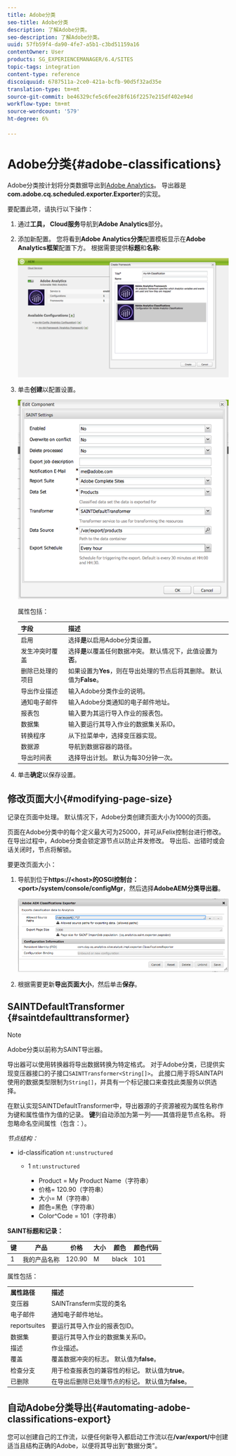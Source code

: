 ```yaml
---
title: Adobe分类
seo-title: Adobe分类
description: 了解Adobe分类。
seo-description: 了解Adobe分类。
uuid: 57fb59f4-da90-4fe7-a5b1-c3bd51159a16
contentOwner: User
products: SG_EXPERIENCEMANAGER/6.4/SITES
topic-tags: integration
content-type: reference
discoiquuid: 6787511a-2ce0-421a-bcfb-90d5f32ad35e
translation-type: tm+mt
source-git-commit: be46329cfe5c6fee28f616f2257e215df402e94d
workflow-type: tm+mt
source-wordcount: '579'
ht-degree: 6%

---
```



# Adobe分类{#adobe-classifications}

Adobe分类按计划将分类数据导出到[Adobe Analytics](/help/sites-administering/adobeanalytics.md)。 导出器是&#x200B;**com.adobe.cq.scheduled.exporter.Exporter**&#x200B;的实现。

要配置此项，请执行以下操作：

1. 通过&#x200B;**工具， Cloud服务**&#x200B;导航到&#x200B;**Adobe Analytics**&#x200B;部分。
1. 添加新配置。 您将看到&#x200B;**Adobe Analytics分类**&#x200B;配置模板显示在&#x200B;**Adobe Analytics框架**&#x200B;配置下方。 根据需要提供&#x200B;**标题**&#x200B;和&#x200B;**名称**:

   ![aa-25](assets/aa-25.png)

1. 单击&#x200B;**创建**&#x200B;以配置设置。

   ![chlimage_1](assets/chlimage_1.png)

   属性包括：

   | **字段** | **描述** |
   |---|---|
   | 启用 | 选择&#x200B;**是**&#x200B;以启用Adobe分类设置。 |
   | 发生冲突时覆盖 | 选择&#x200B;**是**&#x200B;以覆盖任何数据冲突。 默认情况下，此值设置为&#x200B;**否**。 |
   | 删除已处理的项目 | 如果设置为&#x200B;**Yes**，则在导出处理的节点后将其删除。 默认值为&#x200B;**False**。 |
   | 导出作业描述 | 输入Adobe分类作业的说明。 |
   | 通知电子邮件 | 输入Adobe分类通知的电子邮件地址。 |
   | 报表包 | 输入要为其运行导入作业的报表包。 |
   | 数据集 | 输入要运行其导入作业的数据集关系ID。 |
   | 转换程序 | 从下拉菜单中，选择变压器实现。 |
   | 数据源 | 导航到数据容器的路径。 |
   | 导出时间表 | 选择导出计划。 默认为每30分钟一次。 |

1. 单击&#x200B;**确定**&#x200B;以保存设置。

## 修改页面大小{#modifying-page-size}

记录在页面中处理。 默认情况下，Adobe分类创建页面大小为1000的页面。

页面在Adobe分类中的每个定义最大可为25000，并可从Felix控制台进行修改。 在导出过程中，Adobe分类会锁定源节点以防止并发修改。 导出后、出错时或会话关闭时，节点将解锁。

要更改页面大小：

1. 导航到位于&#x200B;**https://&lt;host>的OSGI控制台：&lt;port>/system/console/configMgr**，然后选择&#x200B;**AdobeAEM分类导出器**。

   ![aa-26](assets/aa-26.png)

1. 根据需要更新&#x200B;**导出页面大小**，然后单击&#x200B;**保存**。

## SAINTDefaultTransformer {#saintdefaulttransformer}

>[!NOTE]
>
>Adobe分类以前称为SAINT导出器。

导出器可以使用转换器将导出数据转换为特定格式。 对于Adobe分类，已提供实现变压器接口的子接口`SAINTTransformer<String[]>`。 此接口用于将SAINTAPI使用的数据类型限制为`String[]`，并具有一个标记接口来查找此类服务以供选择。

在默认实现SAINTDefaultTransformer中，导出器源的子资源被视为属性名称作为键和属性值作为值的记录。 **键**&#x200B;列自动添加为第一列——其值将是节点名称。 将忽略命名空间属性（包含：）。

*节点结构：*

* id-classification `nt:unstructured`

   * 1 `nt:unstructured`

      * Product = My Product Name（字符串）
      * 价格= 120.90（字符串）
      * 大小= M（字符串）
      * 颜色=黑色（字符串）
      * Color^Code = 101（字符串）

**SAINT标题和记录：**

| **键** | **产品** | **价格** | **大小** | **颜色** | **颜色代码** |
|---|---|---|---|---|---|
| 1 | 我的产品名称 | 120.90 | M | black | 101 |

属性包括：

<table> 
 <tbody> 
  <tr> 
   <td><strong>属性路径</strong></td> 
   <td><strong>描述</strong></td> 
  </tr> 
  <tr> 
   <td>变压器</td> 
   <td>SAINTransferm实现的类名</td> 
  </tr> 
  <tr> 
   <td>电子邮件</td> 
   <td>通知电子邮件地址。</td> 
  </tr> 
  <tr> 
   <td>reportsuites</td> 
   <td>要运行其导入作业的报表包ID。 </td> 
  </tr> 
  <tr> 
   <td>数据集</td> 
   <td>要运行其导入作业的数据集关系ID。 </td> 
  </tr> 
  <tr> 
   <td>描述</td> 
   <td>作业描述。<br /> </td> 
  </tr> 
  <tr> 
   <td>覆盖</td> 
   <td>覆盖数据冲突的标志。 默认值为<strong>false</strong>。</td> 
  </tr> 
  <tr> 
   <td>检查分支</td> 
   <td>用于检查报表包的兼容性的标记。 默认值为<strong>true</strong>。</td> 
  </tr> 
  <tr> 
   <td>已删除</td> 
   <td>在导出后删除已处理节点的标记。 默认值为<strong>false</strong>。</td> 
  </tr> 
 </tbody> 
</table>

## 自动Adobe分类导出{#automating-adobe-classifications-export}

您可以创建自己的工作流，以便任何新导入都启动工作流以在&#x200B;**/var/export/**&#x200B;中创建适当且结构正确的Adobe，以便将其导出到“数据分类”。
